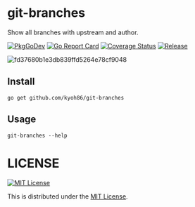 # git-branches

Show all branches with upstream and author.

[![PkgGoDev](https://pkg.go.dev/badge/kyoh86/git-branches)](https://pkg.go.dev/kyoh86/git-branches)
[![Go Report Card](https://goreportcard.com/badge/github.com/kyoh86/git-branches)](https://goreportcard.com/report/github.com/kyoh86/git-branches)
[![Coverage Status](https://img.shields.io/codecov/c/github/kyoh86/git-branches.svg)](https://codecov.io/gh/kyoh86/git-branches)
[![Release](https://github.com/kyoh86/git-branches/workflows/Release/badge.svg)](https://github.com/kyoh86/git-branches/releases)

![fd37680b1e3db839ffd5264e78cf9048](https://user-images.githubusercontent.com/5582459/109167517-2e0e1380-77c1-11eb-8806-cbc8ba9d310e.png)


## Install

```
go get github.com/kyoh86/git-branches
```

## Usage

```
git-branches --help
```

# LICENSE

[![MIT License](http://img.shields.io/badge/license-MIT-blue.svg)](http://www.opensource.org/licenses/MIT)

This is distributed under the [MIT License](http://www.opensource.org/licenses/MIT).
